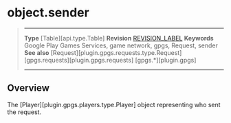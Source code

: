 # object.sender

> --------------------- ------------------------------------------------------------------------------------------
> __Type__              [Table][api.type.Table]
> __Revision__          [REVISION_LABEL](REVISION_URL)
> __Keywords__          Google Play Games Services, game network, gpgs, Request, sender
> __See also__          [Request][plugin.gpgs.requests.type.Request]
>						[gpgs.requests][plugin.gpgs.requests]
>                       [gpgs.*][plugin.gpgs]
> --------------------- ------------------------------------------------------------------------------------------

## Overview

The [Player][plugin.gpgs.players.type.Player] object representing who sent the request.